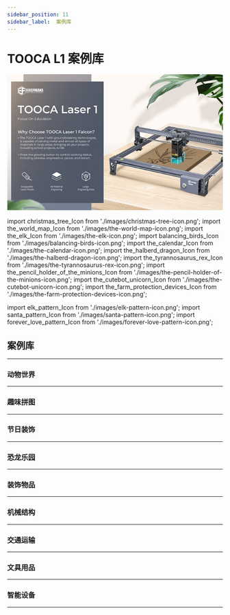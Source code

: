 ```yaml
---
sidebar_position: 11
sidebar_label:  案例库
---
```


# TOOCA L1 案例库

![](./images/tooca-laser-1-icon.png)

import christmas_tree_Icon from './images/christmas-tree-icon.png';
import the_world_map_Icon from './images/the-world-map-icon.png';
import the_elk_Icon from './images/the-elk-icon.png';
import balancing_birds_Icon from './images/balancing-birds-icon.png';
import the_calendar_Icon from './images/the-calendar-icon.png';
import the_halberd_dragon_Icon from './images/the-halberd-dragon-icon.png';
import the_tyrannosaurus_rex_Icon from './images/the-tyrannosaurus-rex-icon.png';
import the_pencil_holder_of_the_minions_Icon from './images/the-pencil-holder-of-the-minions-icon.png';
import the_cutebot_unicorn_Icon from './images/the-cutebot-unicorn-icon.png';
import the_farm_protection_devices_Icon from './images/the-farm-protection-devices-icon.png';

import elk_pattern_Icon from './images/elk-pattern-icon.png';
import santa_pattern_Icon from './images/santa-pattern-icon.png';
import forever_love_pattern_Icon from './images/forever-love-pattern-icon.png';

## 案例库
---

### 动物世界
---
<cardbox>
    <card
    href="./case-03-the-elk/"
    title="The Elk"
    description="The elk is a large herbivore with a black longitudinal stripe on the back of the neck and a brownish-white belly and rump, and after September the body fur is replaced by a longer, thicker gray winter coat."
    img={the_elk_Icon}
  />
    <card
    href="./case-04-balancing-birds/"
    title="Balancing Birds"
    description="A toy that uses the beak of the bird to stop on your finger. No matter where you put the bird (where you can place it or on your finger), it can balance and stabilize without falling. Like a real bird to fly.
The reason why the bird canl balance is that the actual center of gravity of the whole bird is on the beak tip point. Although it looks like the bird's whole body is in the air and the bird's point of force is on its fingers, the actual weight of the bird's wings is heavier and the whole bird's center of gravity is directly below the tip of its beak."
    img={balancing_birds_Icon}
  />
</cardbox>

### 趣味拼图
---
<cardbox>
    <card
    href="./case-02-the-world-map/"
    title="The World Map"
    description="The World Map (The World Map) is a map depicting the entire surface of the earth, usually with topography, latitude and longitude lines, and other data such as place names, etc. Users can use the latitude and longitude lines to find out the specific location of each place on the world map, so as to understand the whole world. There are various ways to project the earth's surface onto a flat surface. Make a world map puzzle by yourself with TOOCA Laser 1."
    img={the_world_map_Icon}
  />
</cardbox>

### 节日装饰
---

<cardbox>
    <card
    href="./case-01-christmas-tree/"
    title="The Christmas Tree"
    description="A Christmas tree is an evergreen tree decorated with lighted candles and decorations of firs or cedars. As one of the important components of Christmas, the modern Christmas tree originated in Germany and gradually became popular worldwide, becoming one of the most famous traditions in Christmas celebrations.
It is said that the Christmas tree first appeared in ancient Rome in mid-December during the so-called Festival of the Gods of Agriculture. Nowadays it is common to get an evergreen plant such as a pine tree inside or outdoors around Christmas time and decorate it with Christmas lights and colorful decorations. An angel or star is placed at the top of the tree."
    img={christmas_tree_Icon}
  />
  <card
    href="./case-10-the-farm-protection-devices/"
    title="Elk pattern"
    description=""
    img={elk_pattern_Icon}
  />

  <card
    href="./case-10-the-farm-protection-devices/"
    title="Santa pattern"
    description=""
    img={santa_pattern_Icon}
  />
</cardbox>

### 恐龙乐园
---
<cardbox>
    <card
    href="./case-07-the-tyrannosaurus-rex/"
    title="Tyrannosaurus Rex"
    description="The tyrannosaurus rex, or Rex Tyrannosaurus, survived in the Maastrichtian (MAA) period at the end of the Cretaceous about 68.5 to 65 million years ago at the very end of the Cretaceous and was one of the last non-avian species of the dinosaur before the Cretaceous-Tertiary extinction event. Fossils are found in the United States and Canada in North America, and it is one of the most recently extinct dinosaurs. Make a Tyrannosaurus Rex assembled model with a laser cutter."
    img={the_tyrannosaurus_rex_Icon}
  />
  <card
    href="./case-06-the-halberd-dragon/"
    title="Halberd Dragon"
    description="The halberd dragon, also called spiny shield horned dinosaur, lived in the late Cretaceous period, is a kind of phytophagous horned dinosaur, the neck shield Halberd dragon's head is large, and the neck has a beautiful shield-shaped ring-shaped ornament. The shield ornaments around the long horn of six different sizes, constitute the Halberd dragon that big scary neck shield, this neck shield can not only scare the enemy. This neck shield generally grows spectacularly beautiful in strong and powerful males but is not developed in females, so experts speculate that its role is mainly for a display to attract the attention of the opposite sex. Because this neck shield looks very much like the ancient Chinese weapon in the halberd, it was figuratively named the halberd dragon. The strong limbs of the halberd dragon support the huge body. The horns of the halberd dragon and the bone spikes of the neck shield are like a sharp sword, which is a terrible weapon to turn defense into attack. The beak like a parrot's curved beak can cut to feed on the leaves of low plants. The halberd dragon's snout horn, about 60 cm long, is the main weapon when attacking."
    img={the_halberd_dragon_Icon}
  />

</cardbox>



### 装饰物品
---
<cardbox>

</cardbox>

### 机械结构
---

<cardbox>

</cardbox>


### 交通运输
---

<cardbox>

</cardbox>


### 文具用品
---

<cardbox>
    <card
    href="./case-08-the-pencil-holder-of-the-minions/"
    title="The Pencil Holder of the Minions"
    description="A pen holder is a columnar container for holding pens or other long stationery, and comes in a variety of shapes and materials. Traditional penholders are made of wood, stone, pottery, bamboo, and other materials."
    img={the_pencil_holder_of_the_minions_Icon}
  />
  <card
    href="./case-05-the-calendar/"
    title="The Calendar"
    description="The calendar is a publication for daily use, recording dates and other relevant information.
The creative combination of calendar and pen holder is not only practical but also saves space on the desktop."
    img={the_calendar_Icon}
  />
</cardbox>


### 智能设备
---

<cardbox>
    <card
    href="./case-09-the-cutebot-unicorn/"
    title="The Cutebot Unicorn"
    description="The unicorn appears in large numbers in June to August, with a tendency to light, mostly day and night, often gathered in the daytime at the sap flow of green oak, or in the light wax trees also often appear to gather hundreds of unicorns, at night, in mountainous areas with street lights, can often find their traces. They mainly feed on the sap of tree wounds, or ripe fruit, and basically do not cause harm to crops and trees."
    img={the_cutebot_unicorn_Icon}
  />
  <card
    href="./case-10-the-farm-protection-devices/"
    title="The Farm Protection Devices"
    description="In order to protect the farmlands from people to get in, we can set a farmland protection device."
    img={the_farm_protection_devices_Icon}
  />
</cardbox>



<cardbox>










  <card
    href="./case-10-the-farm-protection-devices/"
    title="Forever love"
    description=""
    img={forever_love_pattern_Icon}
  />
</cardbox>

